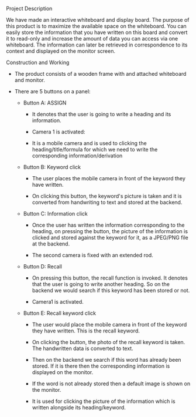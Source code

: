Project Description

We have made an interactive whiteboard and display board. The purpose of this product is to maximize the available space on the whiteboard. You can easily store the information that you have written on this board and convert it to read-only and increase the amount of data you can access via one whiteboard. The information can later be retrieved in correspondence to its context and displayed on the monitor screen.

Construction and Working

-   The product consists of a wooden frame with and attached whiteboard and monitor.

-   There are 5 buttons on a panel:

	-   Button A: ASSIGN

		-   It denotes that the user is going to write a heading and its information.

		-   Camera 1 is activated:

		-   It is a mobile camera and is used to clicking the heading/title/formula for which we need to write the corresponding information/derivation

	-   Button B: Keyword click

		-   The user places the mobile camera in front of the keyword they have written.

		-   On clicking this button, the keyword's picture is taken and it is converted from handwriting to text and stored at the backend.

	-   Button C: Information click

		-   Once the user has written the information corresponding to the heading, on pressing the button, the picture of the information is clicked and stored against the keyword for it, as a JPEG/PNG file at the backend.

		-   The second camera is fixed with an extended rod.

	-   Button D: Recall

		-   On pressing this button, the recall function is invoked. It denotes that the user is going to write another heading. So on the backend we would search if this keyword has been stored or not.

		-   Camera1 is activated.

	-   Button E: Recall keyword click

		-   The user would place the mobile camera in front of the keyword they have written. This is the recall keyword.

		-   On clicking the button, the photo of the recall keyword is taken. The handwritten data is converted to text.

		-   Then on the backend we search if this word has already been stored. If it is there then the corresponding information is displayed on the monitor.

		-   If the word is not already stored then a default image is shown on the monitor.

		-   It is used for clicking the picture of the information which is written alongside its heading/keyword.